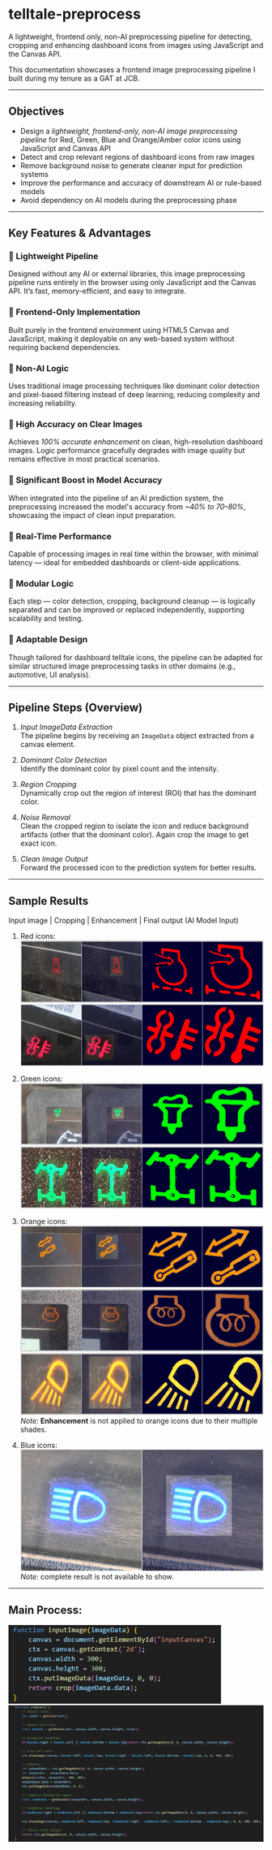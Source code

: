 # telltale-preprocess
A lightweight, frontend only, non-AI preprocessing pipeline for detecting, cropping and enhancing dashboard icons from images using JavaScript and the Canvas API.  

This documentation showcases a frontend image preprocessing pipeline I built during my tenure as a GAT at JCB.  

---

## Objectives

- Design a *lightweight, frontend-only, non-AI image preprocessing pipeline* for Red, Green, Blue and Orange/Amber color icons using JavaScript and Canvas API
- Detect and crop relevant regions of dashboard icons from raw images
- Remove background noise to generate cleaner input for prediction systems
- Improve the performance and accuracy of downstream AI or rule-based models
- Avoid dependency on AI models during the preprocessing phase

---

## Key Features & Advantages

### 🔹 Lightweight Pipeline
Designed without any AI or external libraries, this image preprocessing pipeline runs entirely in the browser using only JavaScript and the Canvas API. It’s fast, memory-efficient, and easy to integrate.

### 🔹 Frontend-Only Implementation
Built purely in the frontend environment using HTML5 Canvas and JavaScript, making it deployable on any web-based system without requiring backend dependencies.

### 🔹 Non-AI Logic
Uses traditional image processing techniques like dominant color detection and pixel-based filtering instead of deep learning, reducing complexity and increasing reliability.

### 🔹 High Accuracy on Clear Images
Achieves *100% accurate enhancement* on clean, high-resolution dashboard images. Logic performance gracefully degrades with image quality but remains effective in most practical scenarios.

### 🔹 Significant Boost in Model Accuracy
When integrated into the pipeline of an AI prediction system, the preprocessing increased the model's accuracy from *~40% to 70–80%*, showcasing the impact of clean input preparation.

### 🔹 Real-Time Performance
Capable of processing images in real time within the browser, with minimal latency — ideal for embedded dashboards or client-side applications.

### 🔹 Modular Logic
Each step — color detection, cropping, background cleanup — is logically separated and can be improved or replaced independently, supporting scalability and testing.

### 🔹 Adaptable Design
Though tailored for dashboard telltale icons, the pipeline can be adapted for similar structured image preprocessing tasks in other domains (e.g., automotive, UI analysis).

---

## Pipeline Steps (Overview)

1. *Input ImageData Extraction*  
   The pipeline begins by receiving an `ImageData` object extracted from a canvas element.

2. *Dominant Color Detection*  
   Identify the dominant color by pixel count and the intensity.

3. *Region Cropping*  
   Dynamically crop out the region of interest (ROI) that has the dominant color.

4. *Noise Removal*  
   Clean the cropped region to isolate the icon and reduce background artifacts (other that the dominant color). Again crop the image to get exact icon.

5. *Clean Image Output*  
   Forward the processed icon to the prediction system for better results.

---

## Sample Results  
Input image | Cropping | Enhancement | Final output (AI Model Input)

1. Red icons:  
   ![Result1](icon-red1.png)  
   ![Result1](icon-red2.png)


2. Green icons:
   ![Result1](icon-green1.png)  
   ![Result2](icon-green2.png)

3. Orange icons:
   ![Result1](icon-orange1.0.png)  
   ![Result2](icon-orange1.1.png)  
   ![Result1](icon-orange2.0.png)  
   *Note:* **Enhancement** is not applied to orange icons due to their multiple shades.

4. Blue icons:  
   ![Result1](icon-blue-crop.png)  
   *Note:* complete result is not available to show.

---

## Main Process:  
![code snapshot](input-function.png)   
![code snapshot](main-function.png)
